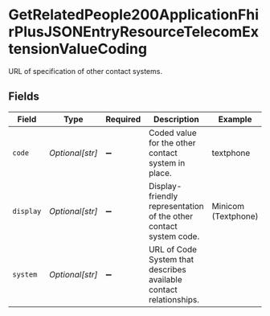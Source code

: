 # GetRelatedPeople200ApplicationFhirPlusJSONEntryResourceTelecomExtensionValueCoding

URL of specification of other contact systems.


## Fields

| Field                                                              | Type                                                               | Required                                                           | Description                                                        | Example                                                            |
| ------------------------------------------------------------------ | ------------------------------------------------------------------ | ------------------------------------------------------------------ | ------------------------------------------------------------------ | ------------------------------------------------------------------ |
| `code`                                                             | *Optional[str]*                                                    | :heavy_minus_sign:                                                 | Coded value for the other contact system in place.                 | textphone                                                          |
| `display`                                                          | *Optional[str]*                                                    | :heavy_minus_sign:                                                 | Display-friendly representation of the other contact system code.  | Minicom (Textphone)                                                |
| `system`                                                           | *Optional[str]*                                                    | :heavy_minus_sign:                                                 | URL of Code System that describes available contact relationships. |                                                                    |